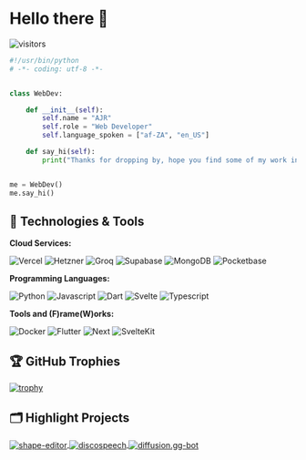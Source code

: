 # Hello there 👋

![visitors](https://visitor-badge.laobi.icu/badge?page_id=ajr-dev.ajr-dev)

```python
#!/usr/bin/python
# -*- coding: utf-8 -*-


class WebDev:

    def __init__(self):
        self.name = "AJR"
        self.role = "Web Developer"
        self.language_spoken = ["af-ZA", "en_US"]

    def say_hi(self):
        print("Thanks for dropping by, hope you find some of my work interesting.")


me = WebDev()
me.say_hi()
```

## 🔧 Technologies & Tools

**Cloud Services:**

![Vercel](https://img.shields.io/badge/Cloud-Vercel-informational?style=flat&logo=vercel&logoColor=white&color=6aa6f8)
![Hetzner](https://img.shields.io/badge/Cloud-Hetzner-informational?style=flat&logo=Hetzner&logoColor=white&color=6aa6f8)
![Groq](https://img.shields.io/badge/AI-Groq-informational?style=flat&logo=Groq&logoColor=white&color=6aa6f8)
![Supabase](https://img.shields.io/badge/Database-Supabase-informational?style=flat&logo=supabase&logoColor=white&color=6aa6f8)
![MongoDB](https://img.shields.io/badge/Database-MongoDB-informational?style=flat&logo=MongoDB&logoColor=white&color=6aa6f8)
![Pocketbase](https://img.shields.io/badge/Database-Pockethost-informational?style=flat&logo=Pocketbase&logoColor=white&color=6aa6f8)

**Programming Languages:**

![Python](https://img.shields.io/badge/Code-Python-informational?style=flat&logo=python&logoColor=white&color=6aa6f8)
![Javascript](https://img.shields.io/badge/Code-Javascript-informational?style=flat&logo=javascript&logoColor=white&color=6aa6f8)
![Dart](https://img.shields.io/badge/Code-Dart-informational?style=flat&logo=dart&logoColor=white&color=6aa6f8)
![Svelte](https://img.shields.io/badge/Code-Svelte-informational?style=flat&logo=Svelte&logoColor=white&color=6aa6f8)
![Typescript](https://img.shields.io/badge/Code-Typescript-informational?style=flat&logo=Typescript&logoColor=white&color=6aa6f8)


**Tools and (F)rame(W)orks:**

![Docker](https://img.shields.io/badge/Tools-Docker-informational?style=flat&logo=docker&logoColor=white&color=6aa6f8)
![Flutter](https://img.shields.io/badge/FW-Flutter-informational?style=flat&logo=Flutter&logoColor=white&color=6aa6f8)
![Next](https://img.shields.io/badge/FW-Next-informational?style=flat&logo=Vercel&logoColor=white&color=6aa6f8)
![SvelteKit](https://img.shields.io/badge/FW-SvelteKit-informational?style=flat&logo=Svelte&logoColor=white&color=6aa6f8)

<!-- ## &#x1f4c8; GitHub Stats

<a href="https://github.com/ajr-dev/ajr-dev">
  <img align="center" src="https://github-readme-stats.vercel.app/api/top-langs/?username=ajr-dev&hide=c%2B%2B,c,matlab,assembly&title_color=6aa6f8&text_color=8a919a&icon_color=6aa6f8&bg_color=22272e" alt="AJR's GitHub Stats" />
</a>

<a href="https://github.com/ajr-dev/ajr-dev">
  <img align="center" src="https://github-readme-stats.vercel.app/api?username=ajr-dev&show_icons=true&line_height=27&count_private=true&title_color=6aa6f8&text_color=8a919a&icon_color=6aa6f8&bg_color=22272e" alt="AJR's GitHub Stats" />
</a> -->

## 🏆 GitHub Trophies

[![trophy](https://github-profile-trophy.vercel.app/?username=ajr-dev&theme=nord&column=7)](https://github.com/ryo-ma/github-profile-trophy)

## 🗂️ Highlight Projects

<a href="https://github.com/ajr-dev/shape-editor">
  <img align="center" src="https://github-readme-stats.vercel.app/api/pin/?username=ajr-dev&repo=shape-editor&show_icons=true&line_height=27&title_color=6aa6f8&text_color=8a919a&icon_color=6aa6f8&bg_color=22272e" alt="shape-editor" />
</a>

<a href="https://github.com/ajr-dev/discospeech">
  <img align="center" src="https://github-readme-stats.vercel.app/api/pin/?username=ajr-dev&repo=discospeech&show_icons=true&line_height=27&title_color=6aa6f8&text_color=8a919a&icon_color=6aa6f8&bg_color=22272e" alt="discospeech" />
</a>

<a href="https://github.com/wseagar/diffusion.gg-bot">
  <img align="center" src="https://github-readme-stats.vercel.app/api/pin/?username=wseagar&repo=diffusion.gg-bot&show_icons=true&line_height=27&title_color=6aa6f8&text_color=8a919a&icon_color=6aa6f8&bg_color=22272e" alt="diffusion.gg-bot" />
</a>
